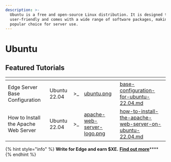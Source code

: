 ```yaml
---
description: >-
  Ubuntu is a free and open-source Linux distribution. It is designed to be
  user-friendly and comes with a wide range of software packages, making it a
  popular choice for server use.
---
```


# Ubuntu

## Featured Tutorials

<table data-view="cards"><thead><tr><th></th><th></th><th></th><th data-hidden data-card-cover data-type="files"></th><th data-hidden data-card-target data-type="content-ref"></th></tr></thead><tbody><tr><td>Edge Server Base Configuration</td><td>Ubuntu 22.04</td><td>>_</td><td><a href="../../../.gitbook/assets/ubuntu.png">ubuntu.png</a></td><td><a href="base-configuration-for-ubuntu-22.04.md">base-configuration-for-ubuntu-22.04.md</a></td></tr><tr><td>How to Install the Apache Web Server</td><td>Ubuntu 22.04</td><td>>_</td><td><a href="../../../.gitbook/assets/apache-web-server-logo.png">apache-web-server-logo.png</a></td><td><a href="how-to-install-the-apache-web-server-on-ubuntu-22.04.md">how-to-install-the-apache-web-server-on-ubuntu-22.04.md</a></td></tr></tbody></table>

{% hint style="info" %}
**Write for Edge and earn $XE.** [**Find out more**](../../../getting-started/write-for-edge.md)****
{% endhint %}
